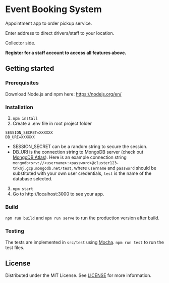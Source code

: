 # Event Booking System
Appointment app to order pickup service.

Enter address to direct drivers/staff to your location.

Collector side.


**Register for a staff account to access all features above.**

## Getting started
### Prerequisites
Download Node.js and npm here: https://nodejs.org/en/
### Installation
1. `npm install`
2. Create a .env file in root project folder
```
SESSION_SECRET=XXXXXX
DB_URI=XXXXXX
```  
- SESSION_SECRET can be a random string to secure the session.
- DB_URI is the connection string to MongoDB server (check out [MongoDB Atlas](https://www.mongodb.com/cloud/atlas)). Here is an example connection string `mongodb+srv://<username>:<password>@cluster123-tnkmj.gcp.mongodb.net/test`, where `username` and `password` should be substituted with your own user credentials, `test` is the name of the database selected.
3. `npm start` 
4. Go to http://localhost:3000 to see your app.

### Build
`npm run build` and `npm run serve` to run the production version after build.

### Testing
The tests are implemented in `src/test` using [Mocha](https://github.com/mochajs/mocha). `npm run test` to run the test files.

## License
Distributed under the MIT License. See [LICENSE](LICENSE) for more information.
